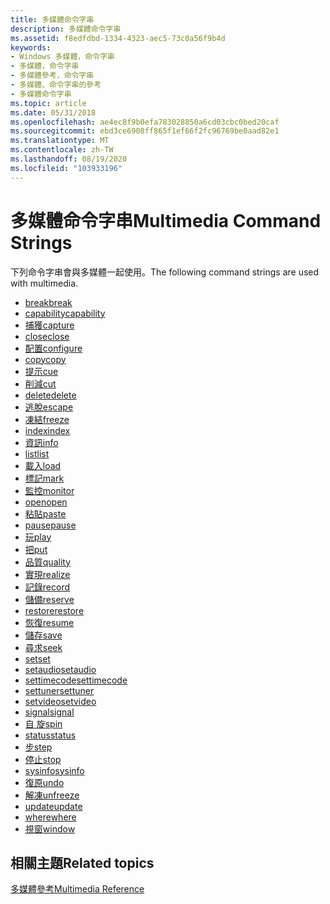 ```yaml
---
title: 多媒體命令字串
description: 多媒體命令字串
ms.assetid: f8edfdbd-1334-4323-aec5-73c0a56f9b4d
keywords:
- Windows 多媒體，命令字串
- 多媒體，命令字串
- 多媒體參考，命令字串
- 多媒體、命令字串的參考
- 多媒體命令字串
ms.topic: article
ms.date: 05/31/2018
ms.openlocfilehash: ae4ec8f9b0efa783028850a6cd03cbc0bed20caf
ms.sourcegitcommit: ebd3ce6908ff865f1ef66f2fc96769be0aad82e1
ms.translationtype: MT
ms.contentlocale: zh-TW
ms.lasthandoff: 08/19/2020
ms.locfileid: "103933196"
---
```

# <a name="multimedia-command-strings"></a><span data-ttu-id="c657e-108">多媒體命令字串</span><span class="sxs-lookup"><span data-stu-id="c657e-108">Multimedia Command Strings</span></span>

<span data-ttu-id="c657e-109">下列命令字串會與多媒體一起使用。</span><span class="sxs-lookup"><span data-stu-id="c657e-109">The following command strings are used with multimedia.</span></span>

-   [<span data-ttu-id="c657e-110">break</span><span class="sxs-lookup"><span data-stu-id="c657e-110">break</span></span>](break.md)
-   [<span data-ttu-id="c657e-111">capability</span><span class="sxs-lookup"><span data-stu-id="c657e-111">capability</span></span>](capability.md)
-   [<span data-ttu-id="c657e-112">捕獲</span><span class="sxs-lookup"><span data-stu-id="c657e-112">capture</span></span>](capture.md)
-   [<span data-ttu-id="c657e-113">close</span><span class="sxs-lookup"><span data-stu-id="c657e-113">close</span></span>](close.md)
-   [<span data-ttu-id="c657e-114">配置</span><span class="sxs-lookup"><span data-stu-id="c657e-114">configure</span></span>](configure.md)
-   [<span data-ttu-id="c657e-115">copy</span><span class="sxs-lookup"><span data-stu-id="c657e-115">copy</span></span>](copy.md)
-   [<span data-ttu-id="c657e-116">提示</span><span class="sxs-lookup"><span data-stu-id="c657e-116">cue</span></span>](cue.md)
-   [<span data-ttu-id="c657e-117">削減</span><span class="sxs-lookup"><span data-stu-id="c657e-117">cut</span></span>](cut.md)
-   [<span data-ttu-id="c657e-118">delete</span><span class="sxs-lookup"><span data-stu-id="c657e-118">delete</span></span>](delete.md)
-   [<span data-ttu-id="c657e-119">逃脫</span><span class="sxs-lookup"><span data-stu-id="c657e-119">escape</span></span>](escape.md)
-   [<span data-ttu-id="c657e-120">凍結</span><span class="sxs-lookup"><span data-stu-id="c657e-120">freeze</span></span>](freeze.md)
-   [<span data-ttu-id="c657e-121">index</span><span class="sxs-lookup"><span data-stu-id="c657e-121">index</span></span>](./windows-multimedia-start-page.md)
-   [<span data-ttu-id="c657e-122">資訊</span><span class="sxs-lookup"><span data-stu-id="c657e-122">info</span></span>](info.md)
-   [<span data-ttu-id="c657e-123">list</span><span class="sxs-lookup"><span data-stu-id="c657e-123">list</span></span>](list.md)
-   [<span data-ttu-id="c657e-124">載入</span><span class="sxs-lookup"><span data-stu-id="c657e-124">load</span></span>](load.md)
-   [<span data-ttu-id="c657e-125">標記</span><span class="sxs-lookup"><span data-stu-id="c657e-125">mark</span></span>](mark.md)
-   [<span data-ttu-id="c657e-126">監控</span><span class="sxs-lookup"><span data-stu-id="c657e-126">monitor</span></span>](monitor.md)
-   [<span data-ttu-id="c657e-127">open</span><span class="sxs-lookup"><span data-stu-id="c657e-127">open</span></span>](open.md)
-   [<span data-ttu-id="c657e-128">粘貼</span><span class="sxs-lookup"><span data-stu-id="c657e-128">paste</span></span>](paste.md)
-   [<span data-ttu-id="c657e-129">pause</span><span class="sxs-lookup"><span data-stu-id="c657e-129">pause</span></span>](pause.md)
-   [<span data-ttu-id="c657e-130">玩</span><span class="sxs-lookup"><span data-stu-id="c657e-130">play</span></span>](play.md)
-   [<span data-ttu-id="c657e-131">把</span><span class="sxs-lookup"><span data-stu-id="c657e-131">put</span></span>](put.md)
-   [<span data-ttu-id="c657e-132">品質</span><span class="sxs-lookup"><span data-stu-id="c657e-132">quality</span></span>](quality.md)
-   [<span data-ttu-id="c657e-133">實現</span><span class="sxs-lookup"><span data-stu-id="c657e-133">realize</span></span>](realize.md)
-   [<span data-ttu-id="c657e-134">記錄</span><span class="sxs-lookup"><span data-stu-id="c657e-134">record</span></span>](record.md)
-   [<span data-ttu-id="c657e-135">儲備</span><span class="sxs-lookup"><span data-stu-id="c657e-135">reserve</span></span>](reserve.md)
-   [<span data-ttu-id="c657e-136">restore</span><span class="sxs-lookup"><span data-stu-id="c657e-136">restore</span></span>](restore.md)
-   [<span data-ttu-id="c657e-137">恢復</span><span class="sxs-lookup"><span data-stu-id="c657e-137">resume</span></span>](resume.md)
-   [<span data-ttu-id="c657e-138">儲存</span><span class="sxs-lookup"><span data-stu-id="c657e-138">save</span></span>](save.md)
-   [<span data-ttu-id="c657e-139">尋求</span><span class="sxs-lookup"><span data-stu-id="c657e-139">seek</span></span>](seek.md)
-   [<span data-ttu-id="c657e-140">set</span><span class="sxs-lookup"><span data-stu-id="c657e-140">set</span></span>](set.md)
-   [<span data-ttu-id="c657e-141">setaudio</span><span class="sxs-lookup"><span data-stu-id="c657e-141">setaudio</span></span>](setaudio.md)
-   [<span data-ttu-id="c657e-142">settimecode</span><span class="sxs-lookup"><span data-stu-id="c657e-142">settimecode</span></span>](settimecode.md)
-   [<span data-ttu-id="c657e-143">settuner</span><span class="sxs-lookup"><span data-stu-id="c657e-143">settuner</span></span>](settuner.md)
-   [<span data-ttu-id="c657e-144">setvideo</span><span class="sxs-lookup"><span data-stu-id="c657e-144">setvideo</span></span>](setvideo.md)
-   [<span data-ttu-id="c657e-145">signal</span><span class="sxs-lookup"><span data-stu-id="c657e-145">signal</span></span>](signal.md)
-   [<span data-ttu-id="c657e-146">自 旋</span><span class="sxs-lookup"><span data-stu-id="c657e-146">spin</span></span>](spin.md)
-   [<span data-ttu-id="c657e-147">status</span><span class="sxs-lookup"><span data-stu-id="c657e-147">status</span></span>](status.md)
-   [<span data-ttu-id="c657e-148">步</span><span class="sxs-lookup"><span data-stu-id="c657e-148">step</span></span>](step.md)
-   [<span data-ttu-id="c657e-149">停止</span><span class="sxs-lookup"><span data-stu-id="c657e-149">stop</span></span>](stop.md)
-   [<span data-ttu-id="c657e-150">sysinfo</span><span class="sxs-lookup"><span data-stu-id="c657e-150">sysinfo</span></span>](sysinfo.md)
-   [<span data-ttu-id="c657e-151">復原</span><span class="sxs-lookup"><span data-stu-id="c657e-151">undo</span></span>](undo.md)
-   [<span data-ttu-id="c657e-152">解凍</span><span class="sxs-lookup"><span data-stu-id="c657e-152">unfreeze</span></span>](unfreeze.md)
-   [<span data-ttu-id="c657e-153">update</span><span class="sxs-lookup"><span data-stu-id="c657e-153">update</span></span>](update.md)
-   [<span data-ttu-id="c657e-154">where</span><span class="sxs-lookup"><span data-stu-id="c657e-154">where</span></span>](where.md)
-   [<span data-ttu-id="c657e-155">視窗</span><span class="sxs-lookup"><span data-stu-id="c657e-155">window</span></span>](window.md)

## <a name="related-topics"></a><span data-ttu-id="c657e-156">相關主題</span><span class="sxs-lookup"><span data-stu-id="c657e-156">Related topics</span></span>

<dl> <dt>

[<span data-ttu-id="c657e-157">多媒體參考</span><span class="sxs-lookup"><span data-stu-id="c657e-157">Multimedia Reference</span></span>](multimedia-reference.md)
</dt> </dl>

 

 